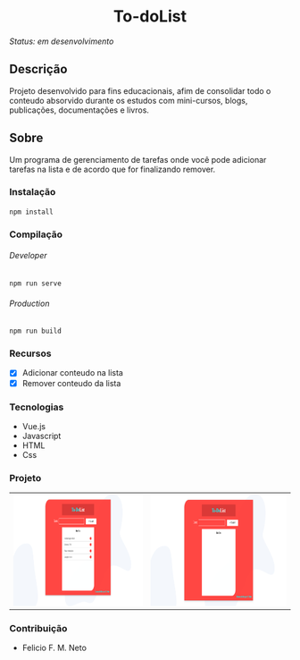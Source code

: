 <h1 align="center">To-doList</h1>
<i>Status: em desenvolvimento</i>

## Descrição

Projeto desenvolvido para fins educacionais, afim de consolidar todo o conteudo absorvido durante os estudos com mini-cursos, blogs, publicações, documentações e livros.

## Sobre

Um programa de gerenciamento de tarefas onde você pode adicionar tarefas na lista e de acordo que for finalizando remover.

### Instalação

```
npm install
```

### Compilação

###### Developer

```
npm run serve
```

###### Production

```
npm run build
```

### Recursos

- [x] Adicionar conteudo na lista
- [x] Remover conteudo da lista

### Tecnologias

- Vue.js
- Javascript
- HTML
- Css

### Projeto

<table>
<tr>
<td><img src="./print/print_01.png" height="200px" style="display: inline-block, border: 1px solid black"></td> 
<td><img src="./print/print_02.png" height="200px" style="display: inline-block, border: 1px solid black"></td>
<tr>
</table>

### Contribuição

- Felicio F. M. Neto
